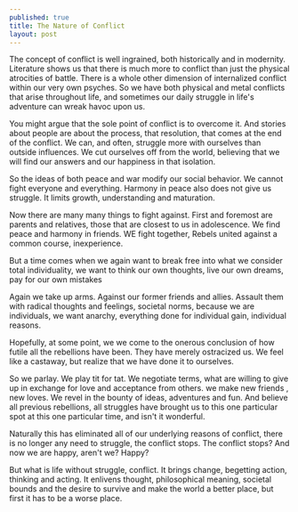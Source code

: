 ```yaml
---
published: true
title: The Nature of Conflict
layout: post
---
```

The concept of conflict is well ingrained, both historically and in modernity. Literature shows us that there is much more to conflict than just the physical atrocities of battle. There is a whole other dimension of internalized conflict within our very own psyches. So we have both physical and metal conflicts that arise throughout life, and sometimes our daily struggle in life's adventure can  wreak havoc upon us. 

You might argue that the sole point of conflict is to overcome it. And stories about people are about the process, that resolution, that comes at the end of the conflict. We can, and often, struggle more with ourselves than outside influences. We cut ourselves off from the world, believing that we will find our answers and our happiness in that isolation.

So the ideas of both peace and war modify our social behavior. We cannot fight everyone and everything. Harmony in peace also does not give us struggle. It limits growth,  understanding and maturation.

Now there are many many things to fight against. First and foremost are parents and relatives, those that are closest to us in adolescence. We find peace and harmony in  friends. WE fight together, Rebels united against a common course, inexperience.

But a time comes when we again want to break free into what we consider total individuality, we want to think our own thoughts, live our own dreams, pay for our own mistakes

Again we take up arms. Against our former friends and allies. Assault them with radical thoughts and feelings, societal norms, because we are individuals, we want anarchy, everything done for individual gain, individual reasons. 

Hopefully, at some point, we we come to the onerous conclusion of how futile all the rebellions have been. They have merely ostracized us. We feel like a castaway, but realize that we have done it to ourselves. 

So we parlay. We play tit for tat. We negotiate terms, what are willing to give up in exchange for love and acceptance from others. we make new friends , new loves. We revel in the bounty of ideas, adventures and fun. And believe all previous rebellions, all struggles have brought us to this one particular spot at this one particular time, and isn't it wonderful. 

Naturally this has eliminated all of our underlying reasons of conflict, there is no longer any need to struggle, the conflict stops. The conflict stops? And now we are happy, aren't we? Happy?

But what is life without struggle, conflict. It brings change, begetting action, thinking and acting. It enlivens thought, philosophical meaning, societal bounds and the desire to survive and make the world a better place, but first it has to be a worse place.